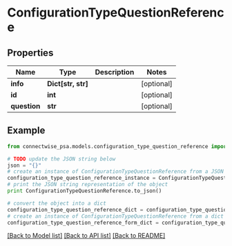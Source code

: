 # ConfigurationTypeQuestionReference


## Properties
Name | Type | Description | Notes
------------ | ------------- | ------------- | -------------
**info** | **Dict[str, str]** |  | [optional] 
**id** | **int** |  | [optional] 
**question** | **str** |  | [optional] 

## Example

```python
from connectwise_psa.models.configuration_type_question_reference import ConfigurationTypeQuestionReference

# TODO update the JSON string below
json = "{}"
# create an instance of ConfigurationTypeQuestionReference from a JSON string
configuration_type_question_reference_instance = ConfigurationTypeQuestionReference.from_json(json)
# print the JSON string representation of the object
print ConfigurationTypeQuestionReference.to_json()

# convert the object into a dict
configuration_type_question_reference_dict = configuration_type_question_reference_instance.to_dict()
# create an instance of ConfigurationTypeQuestionReference from a dict
configuration_type_question_reference_form_dict = configuration_type_question_reference.from_dict(configuration_type_question_reference_dict)
```
[[Back to Model list]](../README.md#documentation-for-models) [[Back to API list]](../README.md#documentation-for-api-endpoints) [[Back to README]](../README.md)


